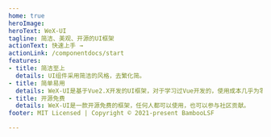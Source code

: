 ```yaml
---
home: true
heroImage: 
heroText: WeX-UI
tagline: 简洁、美观、开源的UI框架
actionText: 快速上手 →
actionLink: /componentdocs/start
features:
- title: 简洁至上
  details: UI组件采用简洁的风格，去繁化简。
- title: 简单易用
  details: WeX-UI是基于Vue2.X开发的UI框架，对于学习过Vue开发的，使用成本几乎为零。
- title: 开源免费
  details: WeX-UI是一款开源免费的框架，任何人都可以使用，也可以参与社区贡献。
footer: MIT Licensed | Copyright © 2021-present BambooLSF

---
```


